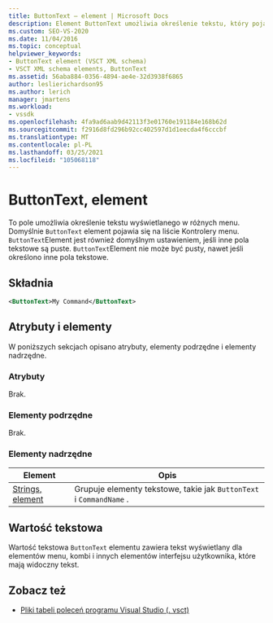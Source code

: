 ```yaml
---
title: ButtonText — element | Microsoft Docs
description: Element ButtonText umożliwia określenie tekstu, który pojawia się w różnych menu. Element ButtonText nie może być pusty, nawet jeśli określono inne pola tekstowe.
ms.custom: SEO-VS-2020
ms.date: 11/04/2016
ms.topic: conceptual
helpviewer_keywords:
- ButtonText element (VSCT XML schema)
- VSCT XML schema elements, ButtonText
ms.assetid: 56aba884-0356-4894-ae4e-32d3938f6865
author: leslierichardson95
ms.author: lerich
manager: jmartens
ms.workload:
- vssdk
ms.openlocfilehash: 4fa9ad6aab9d42113f3e01760e191184e168b62d
ms.sourcegitcommit: f2916d8fd296b92cc402597d1d1eecda4f6cccbf
ms.translationtype: MT
ms.contentlocale: pl-PL
ms.lasthandoff: 03/25/2021
ms.locfileid: "105068118"
---
```

# <a name="buttontext-element"></a>ButtonText, element
To pole umożliwia określenie tekstu wyświetlanego w różnych menu. Domyślnie `ButtonText` element pojawia się na liście Kontrolery menu. `ButtonText`Element jest również domyślnym ustawieniem, jeśli inne pola tekstowe są puste. `ButtonText`Element nie może być pusty, nawet jeśli określono inne pola tekstowe.

## <a name="syntax"></a>Składnia

```xml
<ButtonText>My Command</ButtonText>
```

## <a name="attributes-and-elements"></a>Atrybuty i elementy
 W poniższych sekcjach opisano atrybuty, elementy podrzędne i elementy nadrzędne.

### <a name="attributes"></a>Atrybuty
 Brak.

### <a name="child-elements"></a>Elementy podrzędne
 Brak.

### <a name="parent-elements"></a>Elementy nadrzędne

|Element|Opis|
|-------------|-----------------|
|[Strings, element](../extensibility/strings-element.md)|Grupuje elementy tekstowe, takie jak `ButtonText` i `CommandName` .|

## <a name="text-value"></a>Wartość tekstowa
 Wartość tekstowa `ButtonText` elementu zawiera tekst wyświetlany dla elementów menu, kombi i innych elementów interfejsu użytkownika, które mają widoczny tekst.

## <a name="see-also"></a>Zobacz też
- [Pliki tabeli poleceń programu Visual Studio (. vsct)](../extensibility/internals/visual-studio-command-table-dot-vsct-files.md)

